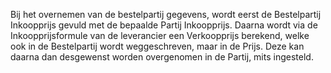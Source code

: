 Bij het overnemen van de bestelpartij gegevens, wordt eerst de Bestelpartij Inkoopprijs gevuld met de bepaalde Partij Inkoopprijs. Daarna wordt via de Inkoopprijsformule van de leverancier een Verkoopprijs berekend, welke ook in de Bestelpartij wordt weggeschreven, maar in de Prijs. Deze kan daarna dan desgewenst worden overgenomen in de Partij, mits ingesteld.